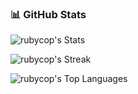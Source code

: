 ### 📊 GitHub Stats
![rubycop's Stats](https://github-readme-stats.vercel.app/api?username=rubycop&show_icons=true&hide_border=true&count_private=true)

![rubycop's Streak](https://github-readme-streak-stats.herokuapp.com/?user=rubycop&hide_border=true)

![rubycop's Top Languages](https://github-readme-stats.vercel.app/api/top-langs/?username=rubycop&show_icons=true&hide_border=true&layout=compact)
